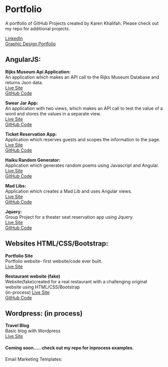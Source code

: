 # Portfolio
A portfolio of GitHub Projects created by Karen Khalifah. Please check out my repo for additional projects.

<a href="https://www.linkedin.com/in/karen-khalifah/" target="_blank">LinkedIn</a> <br>
<a href="https://www.behance.net/karenkhali07d1" target="_blank">Graphic Design Portfolio</a>

<h2>AngularJS:</h2>  

<strong>Rijks Museum Api Application:</strong> <br>
An application which makes an API call to the Rijks Museum Database and returns Json data. <br>
<a href="https://kkhalifah.github.io/Rijks-Museum-API/">Live Site</a> <br>
<a href="https://github.com/kkhalifah/Rijks-Museum-API">GitHub Code</a>

<strong>Swear Jar App:</strong>  <br>
An application with two views, which makes an API call to test the value of a word and stores the values in a separate view.<br>
<a href="https://kkhalifah.github.io/Final-Project/#!/index">Live Site</a> <br>
<a href="https://github.com/kkhalifah/Final-Project">GitHub Code</a>

<strong>Ticket Reservation App:</strong>  <br>
Application which reserves guests and scopes the information to the page.<br>
<a href="https://kkhalifah.github.io/reservation-ticket-app/">Live Site</a> <br>
<a href="https://github.com/kkhalifah/reservation-ticket-app">GitHub Code</a>

<strong>Haiku Random Generator:</strong>  <br>
Application which generates random poems using Javascript and Angular.<br>
<a href="https://kkhalifah.github.io/Haiku-Random-Generator/">Live Site</a> <br>
<a href="https://github.com/kkhalifah/Haiku-Random-Generator">GitHub Code</a>

<strong>Mad Libs:</strong>  <br>
Application which creates a Mad Lib and uses Angular views.<br>
<a href="https://kkhalifah.github.io/Mad-Libs/#!/form">Live Site</a> <br>
<a href="https://github.com/kkhalifah/Mad-Libs">GitHub Code</a>

<strong>Jquery: </strong> <br>
Group Project for a theater seat reservation app using Jquery. <br>
<a href="https://kkhalifah.github.io/seatReservationApp/">Live Site</a> <br>
<a href="https://github.com/kkhalifah/seatReservationApp">GitHub Code</a>

<h2>Websites HTML/CSS/Bootstrap:</h2>
<strong>Portfolio Site</strong>  <br>
Portfolio website- first website/code ever built.<br>
<a href="https://kkhalifah.github.io/Khalifah-Portfolio-First/">Live Site</a> <br>

<strong>Restaurant website (fake)</strong>  <br>
Website(fake)created for a real restaurant with a challenging original website using HTML/CSS/Bootstrap  <br>
(in-process) <a href="https://kkhalifah.github.io/Italian-Restaurant-fake/index.html/">Live Site</a> <br>
<a href="https://github.com/kkhalifah/Italian-Restaurant-fake">GitHub Code</a>

<h2>Wordpress: (in process)</h2>
<strong>Travel Blog</strong>  <br>
Basic blog with Wordpress<br>
<a href="https://karenkhalifah.wordpress.com/">Live Site</a>

<h4> Coming soon..... check out my repo for inprocess examples. </h4>
Email Marketing Templates:

